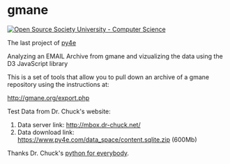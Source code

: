 # gmane
<a href="https://github.com/ossu/computer-science">
	<img alt="Open Source Society University - Computer Science" src="https://img.shields.io/badge/OSSU-computer--science-blue.svg">
</a>

The last project of [py4e](https://www.py4e.com/)

Analyzing an EMAIL Archive from gmane and vizualizing the data
using the D3 JavaScript library

This is a set of tools that allow you to pull down an archive
of a gmane repository using the instructions at:

http://gmane.org/export.php

Test Data from Dr. Chuck's website:
1. Data server link:
http://mbox.dr-chuck.net/
2. Data download link:
https://www.py4e.com/data_space/content.sqlite.zip (600Mb)

Thanks Dr. Chuck's [python for everybody](https://www.py4e.com).

